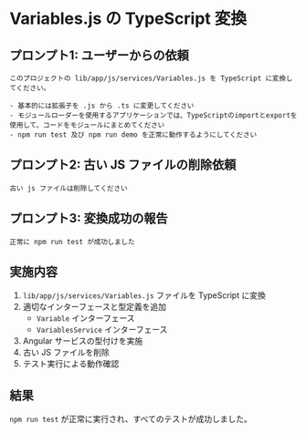 # Variables.js の TypeScript 変換

## プロンプト1: ユーザーからの依頼
```
このプロジェクトの lib/app/js/services/Variables.js を TypeScript に変換してください。

- 基本的には拡張子を .js から .ts に変更してください
- モジュールローダーを使用するアプリケーションでは、TypeScriptのimportとexportを使用して、コードをモジュールにまとめてください
- npm run test 及び npm run demo を正常に動作するようにしてください
```

## プロンプト2: 古い JS ファイルの削除依頼
```
古い js ファイルは削除してください
```

## プロンプト3: 変換成功の報告
```
正常に npm run test が成功しました
```

## 実施内容
1. `lib/app/js/services/Variables.js` ファイルを TypeScript に変換
2. 適切なインターフェースと型定義を追加
   - `Variable` インターフェース
   - `VariablesService` インターフェース
3. Angular サービスの型付けを実施
4. 古い JS ファイルを削除
5. テスト実行による動作確認

## 結果
`npm run test` が正常に実行され、すべてのテストが成功しました。
